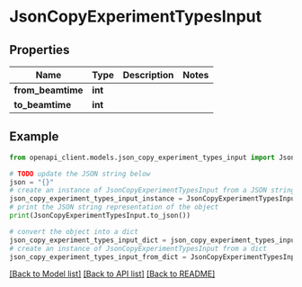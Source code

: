 # JsonCopyExperimentTypesInput


## Properties

Name | Type | Description | Notes
------------ | ------------- | ------------- | -------------
**from_beamtime** | **int** |  | 
**to_beamtime** | **int** |  | 

## Example

```python
from openapi_client.models.json_copy_experiment_types_input import JsonCopyExperimentTypesInput

# TODO update the JSON string below
json = "{}"
# create an instance of JsonCopyExperimentTypesInput from a JSON string
json_copy_experiment_types_input_instance = JsonCopyExperimentTypesInput.from_json(json)
# print the JSON string representation of the object
print(JsonCopyExperimentTypesInput.to_json())

# convert the object into a dict
json_copy_experiment_types_input_dict = json_copy_experiment_types_input_instance.to_dict()
# create an instance of JsonCopyExperimentTypesInput from a dict
json_copy_experiment_types_input_from_dict = JsonCopyExperimentTypesInput.from_dict(json_copy_experiment_types_input_dict)
```
[[Back to Model list]](../README.md#documentation-for-models) [[Back to API list]](../README.md#documentation-for-api-endpoints) [[Back to README]](../README.md)


